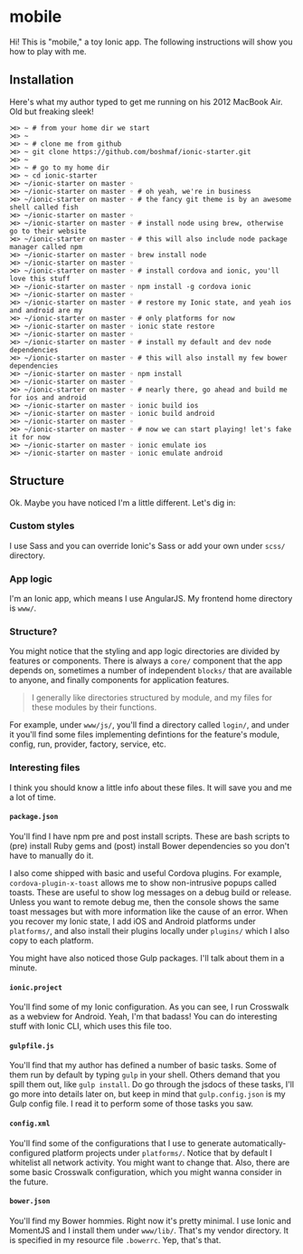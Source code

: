 # mobile
Hi! This is "mobile," a toy Ionic app. The following instructions will show you how to play with me.

## Installation
Here's what my author typed to get me running on his 2012 MacBook Air. Old but freaking sleek!

```
⋊> ~ # from your home dir we start
⋊> ~ 
⋊> ~ # clone me from github
⋊> ~ git clone https://github.com/boshmaf/ionic-starter.git
⋊> ~ 
⋊> ~ # go to my home dir
⋊> ~ cd ionic-starter
⋊> ~/ionic-starter on master ◦ 
⋊> ~/ionic-starter on master ◦ # oh yeah, we're in business
⋊> ~/ionic-starter on master ◦ # the fancy git theme is by an awesome shell called fish
⋊> ~/ionic-starter on master ◦
⋊> ~/ionic-starter on master ◦ # install node using brew, otherwise go to their website
⋊> ~/ionic-starter on master ◦ # this will also include node package manager called npm
⋊> ~/ionic-starter on master ◦ brew install node
⋊> ~/ionic-starter on master ◦ 
⋊> ~/ionic-starter on master ◦ # install cordova and ionic, you'll love this stuff
⋊> ~/ionic-starter on master ◦ npm install -g cordova ionic
⋊> ~/ionic-starter on master ◦ 
⋊> ~/ionic-starter on master ◦ # restore my Ionic state, and yeah ios and android are my
⋊> ~/ionic-starter on master ◦ # only platforms for now
⋊> ~/ionic-starter on master ◦ ionic state restore
⋊> ~/ionic-starter on master ◦ 
⋊> ~/ionic-starter on master ◦ # install my default and dev node dependencies
⋊> ~/ionic-starter on master ◦ # this will also install my few bower dependencies
⋊> ~/ionic-starter on master ◦ npm install
⋊> ~/ionic-starter on master ◦ 
⋊> ~/ionic-starter on master ◦ # nearly there, go ahead and build me for ios and android
⋊> ~/ionic-starter on master ◦ ionic build ios
⋊> ~/ionic-starter on master ◦ ionic build android
⋊> ~/ionic-starter on master ◦ 
⋊> ~/ionic-starter on master ◦ # now we can start playing! let's fake it for now
⋊> ~/ionic-starter on master ◦ ionic emulate ios
⋊> ~/ionic-starter on master ◦ ionic emulate android
```

## Structure

Ok. Maybe you have noticed I'm a little different. Let's dig in:

### Custom styles
I use Sass and you can override Ionic's Sass or add your own under `scss/` directory.

### App logic
I'm an Ionic app, which means I use AngularJS. My frontend home directory is `www/`.

### Structure?
You might notice that the styling and app logic directories are divided by features or components. There is always a `core/` component that the app depends on, sometimes a number of independent `blocks/` that are available to anyone, and finally components for application features.

> I generally like directories structured by module, and my files for these modules by their functions.

For example, under `www/js/`, you'll find a directory called `login/`, and under it you'll find some files implementing defintions for the feature's module, config, run, provider, factory, service, etc.

### Interesting files
I think you should know a little info about these files. It will save you and me a lot of time.

#### `package.json`
You'll find I have npm pre and post install scripts. These are bash scripts to (pre) install Ruby gems and (post) install Bower dependencies so you don't have to manually do it.

I also come shipped with basic and useful Cordova plugins. For example, `cordova-plugin-x-toast` allows me to show non-intrusive popups called toasts. These are useful to show log messages on a debug build or release. Unless you want to remote debug me, then the console shows the same toast messages but with more information like the cause of an error. When you recover my Ionic state, I add iOS and Android platforms under `platforms/`, and also install their plugins locally under `plugins/` which I also copy to each platform.

You might have also noticed those Gulp packages. I'll talk about them in a minute.

#### `ionic.project`
You'll find some of my Ionic configuration. As you can see, I run Crosswalk as a webview for Android. Yeah, I'm that badass! You can do interesting stuff with Ionic CLI, which uses this file too.

#### `gulpfile.js`
You'll find that my author has defined a number of basic tasks. Some of them run by default by typing `gulp` in your shell. Others demand that you spill them out, like `gulp install`. Do go through the jsdocs of these tasks, I'll go more into details later on, but keep in mind that `gulp.config.json` is my Gulp config file. I read it to perform some of those tasks you saw.

#### `config.xml`
You'll find some of the configurations that I use to generate automatically-configured platform projects under `platforms/`. Notice that by default I whitelist all network activity. You might want to change that. Also, there are some basic Crosswalk configuration, which you might wanna consider in the future.

#### `bower.json`
You'll find my Bower hommies. Right now it's pretty minimal. I use Ionic and MomentJS and I install them under `www/lib/`. That's my vendor directory. It is specified in my resource file `.bowerrc`. Yep, that's that.




